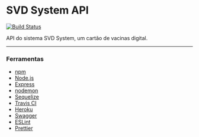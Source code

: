 # SVD System API

[![Build Status](https://travis-ci.com/svd-system/svd-system-api.svg?branch=develop)](https://travis-ci.com/svd-system/svd-system-api)

API do sistema SVD System, um cartão de vacinas digital.

---

### Ferramentas

- [npm](https://www.npmjs.com/)
- [Node.js](https://nodejs.org/en/)
- [Express](https://expressjs.com/pt-br/)
- [nodemon](https://nodemon.io/)
- [Sequelize](https://sequelize.org/)
- [Travis CI](https://travis-ci.com/)
- [Heroku](https://dashboard.heroku.com/)
- [Swagger](https://swagger.io/)
- [ESLint](https://eslint.org/)
- [Prettier](https://prettier.io/)
